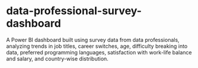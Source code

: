 # data-professional-survey-dashboard
A Power BI dashboard built using survey data from data professionals, analyzing trends in job titles, career switches, age, difficulty breaking into data, preferred programming languages, satisfaction with work-life balance and salary, and country-wise distribution.
